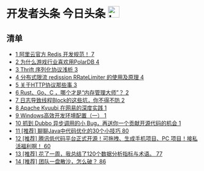 # 开发者头条 今日头条 <img src="https://file.ipadown.com/tophub/assets/images/media/toutiao.io.png_50x50.png" width="30" alt="Logo"></img>

## 清单

* [1 阿里云官方 Redis 开发规范！ 7](https://toutiao.io/posts/2fqcbfi)
* [2 为什么游戏行业喜欢用PolarDB 4](https://toutiao.io/posts/ligtpt2)
* [3 Thrift 序列化协议浅析 3](https://toutiao.io/posts/v6esqht)
* [4 分布式限流 redission RRateLimiter 的使用及原理 4](https://toutiao.io/posts/8i1fczy)
* [5 关于HTTP协议那些事 3](https://toutiao.io/posts/xvdtkbe)
* [6 Rust、Go、C ，哪个才是“内存管理大师”？ 2](https://toutiao.io/posts/ldnfacl)
* [7 日志导致线程Block的这些坑，你不得不防 2](https://toutiao.io/posts/eakgqf8)
* [8 Apache Kyuubi 在网易的深度实践 1](https://toutiao.io/posts/zxn5mre)
* [9 Windows高效开发环境配置（一） 1](https://toutiao.io/posts/ys0a2gj)
* [10 抓到 Dubbo 异步调用的小 Bug，再送你一个贡献开源代码的机会 1](https://toutiao.io/posts/x4s87o2)
* [11 [推荐] 聊聊Java中代码优化的30个小技巧 80](https://toutiao.io/posts/jv8g1r6)
* [12 [推荐] 腾讯低代码平台正式开源！可拖拽、生成手机项目、PC 项目！接私活福利啊！ 60](https://toutiao.io/posts/8oqx21m)
* [13 [推荐] 花了一周，我总结了120个数据分析指标与术语。 77](https://toutiao.io/posts/9pzybmk)
* [14 [推荐] 团队一盘散沙，怎么破？ 86](https://toutiao.io/posts/kdzpdh5)

